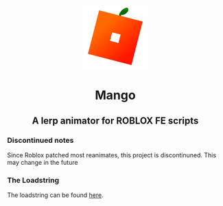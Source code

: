 <p align="center">
  <img src="logo.png" title="Mango Logo" style="width: 150px; height: 150px;">
</p>

# <p align="center">Mango</p>

## <p align="center">A lerp animator for ROBLOX FE scripts</p>

### Discontinued notes

Since Roblox patched most reanimates, this project is discontinuned. This may change in the future

### The Loadstring

The loadstring can be found [here](https://raw.githubusercontent.com/nebunet/mango/master/MangoLoader).
